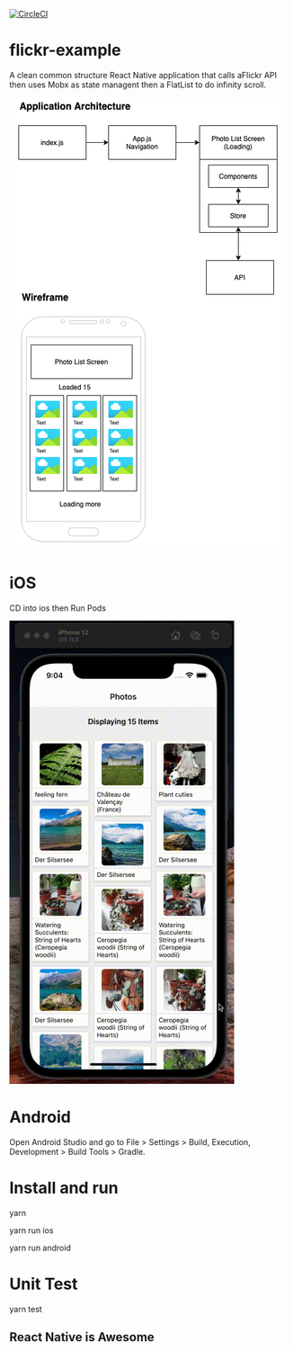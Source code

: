 [![CircleCI](https://circleci.com/gh/MarshalPaterson/flickr-example/tree/main.svg?style=svg)](https://circleci.com/gh/MarshalPaterson/flickr-example/tree/main)

# flickr-example

A clean common structure React Native application that calls aFlickr API then uses Mobx as state managent then a FlatList to do infinity scroll.

![alt text](https://github.com/MarshalPaterson/flickr-example/blob/main/SolutionDesign/SolutionDesign.drawio.png)

# iOS
CD into ios then Run Pods

![hippo](https://github.com/MarshalPaterson/flickr-example/blob/main/SolutionDesign/ios.gif)

# Android

Open Android Studio and go to File > Settings > Build, Execution, Development > Build Tools > Gradle.

# Install and run
yarn 

yarn run ios

yarn run android

# Unit Test
yarn test

## React Native is Awesome
